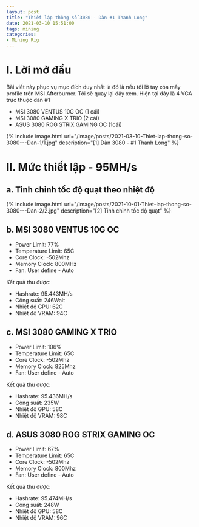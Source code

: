 ```yaml
---
layout: post
title: "Thiết lập thông số 3080 - Dàn #1 Thanh Long"
date: 2021-03-10 15:51:00
tags: mining
categories:
- Mining Rig
---
```

# I. Lời mở đầu

Bài viết này phục vụ mục đích duy nhất là đó là nếu tôi lỡ tay xóa mấy profile trên MSI Afterburner. Tôi sẽ quay lại đây xem. Hiện tại đây là 4 VGA trực thuộc dàn #1

- MSI 3080 VENTUS 10G OC (1 cái)
- MSI 3080 GAMING X TRIO (2 cái)
- ASUS 3080 ROG STRIX GAMING OC (1cái)

{% include image.html url="/image/posts/2021-03-10-Thiet-lap-thong-so-3080---Dan-1/1.jpg" description="[1] Dàn 3080 - #1 Thanh Long" %}

# II. Mức thiết lập - 95MH/s
## a. Tinh chỉnh tốc độ quạt theo nhiệt độ
{% include image.html url="/image/posts/2021-10-01-Thiet-lap-thong-so-3080---Dan-2/2.jpg" description="[2] Tinh chỉnh tốc độ quạt" %}

## b. MSI 3080 VENTUS 10G OC
- Power Limit: 77%
- Temperature Limit: 65C
- Core Clock: -502Mhz
- Memory Clock: 800MHz
- Fan: User define - Auto

Kết quả thu được:

- Hashrate: 95.443MH/s
- Công suất: 246Walt
- Nhiệt độ GPU: 62C
- Nhiệt độ VRAM: 94C


## c. MSI 3080 GAMING X TRIO
- Power Limit: 106%
- Temperature Limit: 65C
- Core Clock: -502Mhz
- Memory Clock: 825Mhz
- Fan: User define - Auto

Kết quả thu được:
- Hashrate: 95.436MH/s
- Công suất: 235W
- Nhiệt độ GPU: 58C
- Nhiệt độ VRAM: 98C


## d. ASUS 3080 ROG STRIX GAMING OC
- Power Limit: 67%
- Temperature Limit: 65C
- Core Clock: -502Mhz
- Memory Clock: 800Mhz
- Fan: User define - Auto

Kết quả thu được:
- Hashrate: 95.474MH/s
- Công suất: 248W
- Nhiệt độ GPU: 58C
- Nhiệt độ VRAM: 96C
